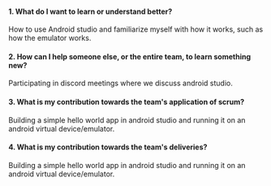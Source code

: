 #### 1. What do I want to learn or understand better?

How to use Android studio and familiarize myself with how it works, such as how the emulator works.

#### 2. How can I help someone else, or the entire team, to learn something new? 

Participating in discord meetings where we discuss android studio.

#### 3. What is my contribution towards the team's application of scrum?

Building a simple hello world app in android studio and running it on an android virtual device/emulator.

#### 4. What is my contribution towards the team's deliveries? 

Building a simple hello world app in android studio and running it on an android virtual device/emulator.
